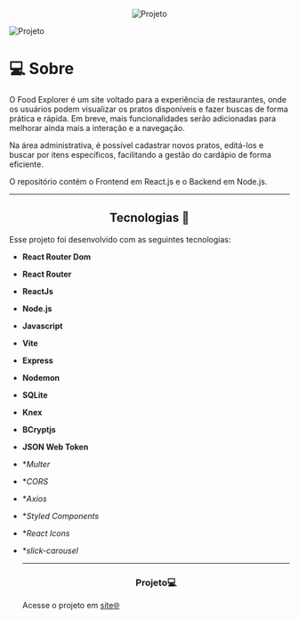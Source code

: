 <p align="center"> 
  <img alt="Projeto" src="">

</p>


   
  <img alt="Projeto" src="">



<!--  -->
<h1 align=''center>💻 Sobre</h1>
<p>
O Food Explorer é um site voltado para a experiência de restaurantes, onde os usuários podem visualizar os pratos disponíveis e fazer buscas de forma prática e rápida. Em breve, mais funcionalidades serão adicionadas para melhorar ainda mais a interação e a navegação.

Na área administrativa, é possível cadastrar novos pratos, editá-los e buscar por itens específicos, facilitando a gestão do cardápio de forma eficiente.

O repositório contém o Frontend em React.js e o Backend em Node.js.


</p>

---
<h2 align="center">Tecnologias 🚀</h2>
   
<p>Esse projeto foi desenvolvido com as seguintes tecnologias:</p>

- **React Router Dom**
- **React Router**
- **ReactJs**
- **Node.js**
- **Javascript**
- **Vite**
- **Express**
- **Nodemon**
- **SQLite**
- **Knex**
- **BCryptjs**
- **JSON Web Token**
- **Multer*
- **CORS*
- **Axios*
- **Styled Components*
- **React Icons*
- **slick-carousel*



  
  ---
  <h3 align="center">Projeto💻 </h3>
  <p>Acesse o projeto em <a href="https://rocketnotes03.netlify.app"> site🌐
  </p>
